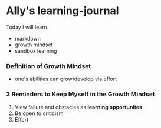 # Ally's learning-journal

Today I will learn.
- markdown
- growth mindset
- sandbox learning

### Definition of Growth Mindset
- one's abilities can grow/develop via effort

### 3 Reminders to Keep Myself in the Growth Mindset
1. View failure and obstacles as **learning opportunites**
1. Be open to criticism
1. Effort 
